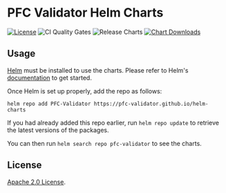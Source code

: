 # PFC Validator Helm Charts

[![License](https://img.shields.io/badge/License-Apache%202.0-blue.svg)](https://opensource.org/licenses/Apache-2.0) ![CI Quality Gates](https://github.com/PFC-Validator/helm-charts/workflows/Lint%20and%20Test%20Charts/badge.svg) ![Release Charts](https://github.com/PFC-Validator/helm-charts/workflows/Release%20Charts/badge.svg?branch=main) [![Chart Downloads](https://img.shields.io/github/downloads/PFC-Validator/helm-charts/total.svg)](https://github.com/PFC-Validator/helm-charts/releases)

## Usage

[Helm](https://helm.sh) must be installed to use the charts.
Please refer to Helm's [documentation](https://helm.sh/docs/) to get started.

Once Helm is set up properly, add the repo as follows:

```console
helm repo add PFC-Validator https://pfc-validator.github.io/helm-charts
```

If you had already added this repo earlier, run `helm repo update` to retrieve the latest versions of the packages.

You can then run `helm search repo pfc-validator` to see the charts.


## License

<!-- Keep full URL links to repo files because this README syncs from main to gh-pages.  -->
[Apache 2.0 License](https://github.com/PFC-Validator/helm-charts/blob/main/LICENSE).

